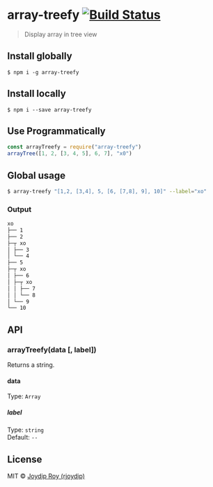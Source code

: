 # array-treefy [![Build Status](https://travis-ci.org/rjoydip/array-treefy.svg?branch=master)](https://travis-ci.org/rjoydip/array-treefy)

> Display array in tree view

## Install globally

```
$ npm i -g array-treefy
```

## Install locally

```
$ npm i --save array-treefy
```

## Use Programmatically

```js
const arrayTreefy = require("array-treefy")
arrayTree([1, 2, [3, 4, 5], 6, 7], "x0")
```

## Global usage

```bash
$ array-treefy "[1,2, [3,4], 5, [6, [7,8], 9], 10]" --label="xo"
```

### Output

```bash
xo
├── 1
├── 2
├─┬ xo
│ ├── 3
│ └── 4
├── 5
├─┬ xo
│ ├── 6
│ ├─┬ xo
│ │ ├── 7
│ │ └── 8
│ └── 9
└── 10
```

## API

### arrayTreefy(data [, label])

Returns a string.

#### data

Type: `Array`

##### label

Type: `string`<br>
Default: `--`

## License

MIT © [Joydip Roy (rjoydip)](https://github.com/rjoydip/array-treefy/blob/master/license.md)

